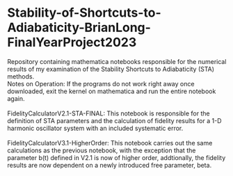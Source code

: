 # Stability-of-Shortcuts-to-Adiabaticity-BrianLong-FinalYearProject2023
Repository containing mathematica notebooks responsible for the numerical results of my examination of the Stability Shortcuts to Adiabaticity (STA) methods.\
Notes on Operation: If the programs do not work right away once downloaded, exit the kernel on mathematica and run the entire notebook again.\
\
FidelityCalculatorV2.1-STA-FINAL: This notebook is responsible for the definition of STA parameters and the calculation of fidelity results for a 1-D harmonic oscillator system with an included systematic error.\
\
FidelityCalculatorV3.1-HigherOrder: This notebook carries out the same calculations as the previous notebook, with the exception that the parameter b(t) defined in V2.1 is now of higher order, addtionally, the fidelity results are now dependent on a newly introduced free parameter, beta. 
